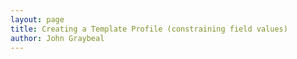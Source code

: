 ```yaml
---
layout: page
title: Creating a Template Profile (constraining field values)
author: John Graybeal
---
```


